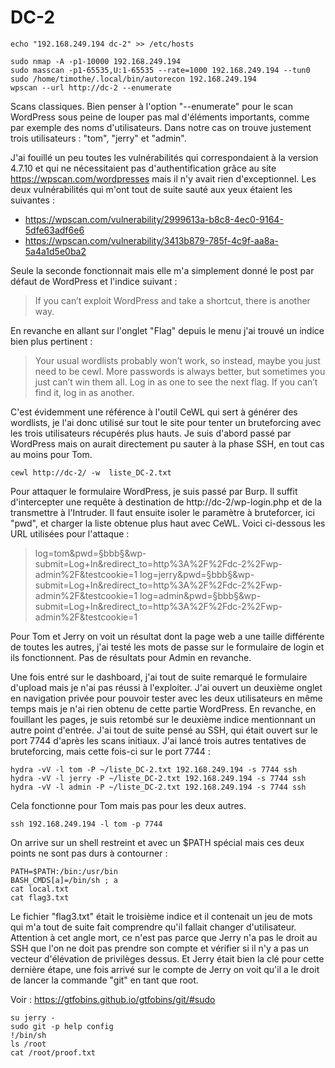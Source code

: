 # DC-2

    echo "192.168.249.194 dc-2" >> /etc/hosts

    sudo nmap -A -p1-10000 192.168.249.194
    sudo masscan -p1-65535,U:1-65535 --rate=1000 192.168.249.194 --tun0
    sudo /home/timothe/.local/bin/autorecon 192.168.249.194
    wpscan --url http://dc-2 --enumerate

Scans classiques. Bien penser à l'option "--enumerate" pour le scan WordPress sous peine de louper pas mal d'éléments importants, comme par exemple des noms d'utilisateurs. Dans notre cas on trouve justement trois utilisateurs : "tom", "jerry" et "admin". 

J'ai fouillé un peu toutes les vulnérabilités qui correspondaient à la version 4.7.10 et qui ne nécessitaient pas d'authentification grâce au site https://wpscan.com/wordpresses mais il n'y avait rien d'exceptionnel. Les deux vulnérabilités qui m'ont tout de suite sauté aux yeux étaient les suivantes : 
- https://wpscan.com/vulnerability/2999613a-b8c8-4ec0-9164-5dfe63adf6e6
- https://wpscan.com/vulnerability/3413b879-785f-4c9f-aa8a-5a4a1d5e0ba2

Seule la seconde fonctionnait mais elle m'a simplement donné le post par défaut de WordPress et l'indice suivant :

> If you can’t exploit WordPress and take a shortcut, there is another way.

En revanche en allant sur l'onglet "Flag" depuis le menu j'ai trouvé un indice bien plus pertinent : 

> Your usual wordlists probably won’t work, so instead, maybe you just need to be cewl. 
> More passwords is always better, but sometimes you just can’t win them all. 
> Log in as one to see the next flag. 
> If you can’t find it, log in as another.

C'est évidemment une référence à l'outil CeWL qui sert à générer des wordlists, je l'ai donc utilisé sur tout le site pour tenter un bruteforcing avec les trois utilisateurs récupérés plus hauts. Je suis d'abord passé par WordPress mais on aurait directement pu sauter à la phase SSH, en tout cas au moins pour Tom.

    cewl http://dc-2/ -w  liste_DC-2.txt

Pour attaquer le formulaire WordPress, je suis passé par Burp. Il suffit d'intercepter une requête à destination de http://dc-2/wp-login.php et de la transmettre à l'Intruder. Il faut ensuite isoler le paramètre à bruteforcer, ici "pwd", et charger la liste obtenue plus haut avec CeWL. Voici ci-dessous les URL utilisées pour l'attaque : 

> log=tom&pwd=§bbb§&wp-submit=Log+In&redirect_to=http%3A%2F%2Fdc-2%2Fwp-admin%2F&testcookie=1
> log=jerry&pwd=§bbb§&wp-submit=Log+In&redirect_to=http%3A%2F%2Fdc-2%2Fwp-admin%2F&testcookie=1
> log=admin&pwd=§bbb§&wp-submit=Log+In&redirect_to=http%3A%2F%2Fdc-2%2Fwp-admin%2F&testcookie=1

Pour Tom et Jerry on voit un résultat dont la page web a une taille différente de toutes les autres, j'ai testé les mots de passe sur le formulaire de login et ils fonctionnent. Pas de résultats pour Admin en revanche.

Une fois entré sur le dashboard, j'ai tout de suite remarqué le formulaire d'upload mais je n'ai pas réussi à l'exploiter. J'ai ouvert un deuxième onglet en navigation privée pour pouvoir tester avec les deux utilisateurs en même temps mais je n'ai rien obtenu de cette partie WordPress. En revanche, en fouillant les pages, je suis retombé sur le deuxième indice mentionnant un autre point d'entrée. J'ai tout de suite pensé au SSH, qui était ouvert sur le port 7744 d'après les scans initiaux. J'ai lancé trois autres tentatives de bruteforcing, mais cette fois-ci sur le port 7744 : 

    hydra -vV -l tom -P ~/liste_DC-2.txt 192.168.249.194 -s 7744 ssh
    hydra -vV -l jerry -P ~/liste_DC-2.txt 192.168.249.194 -s 7744 ssh
    hydra -vV -l admin -P ~/liste_DC-2.txt 192.168.249.194 -s 7744 ssh

Cela fonctionne pour Tom mais pas pour les deux autres.

    ssh 192.168.249.194 -l tom -p 7744

On arrive sur un shell restreint et avec un $PATH spécial mais ces deux points ne sont pas durs à contourner :

    PATH=$PATH:/bin:/usr/bin
    BASH_CMDS[a]=/bin/sh ; a
    cat local.txt
    cat flag3.txt
    
Le fichier "flag3.txt" était le troisième indice et il contenait un jeu de mots qui m'a tout de suite fait comprendre qu'il fallait changer d'utilisateur. Attention à cet angle mort, ce n'est pas parce que Jerry n'a pas le droit au SSH que l'on ne doit pas prendre son compte et vérifier si il n'y a pas un vecteur d'élévation de privilèges dessus.
Et Jerry était bien la clé pour cette dernière étape, une fois arrivé sur le compte de Jerry on voit qu'il a le droit de lancer la commande "git" en tant que root.

Voir : https://gtfobins.github.io/gtfobins/git/#sudo

    su jerry - 
    sudo git -p help config
    !/bin/sh
    ls /root
    cat /root/proof.txt







